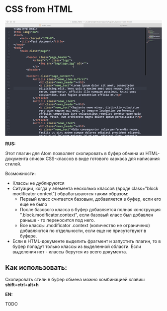 # CSS from HTML

![css-from-html](https://raw.githubusercontent.com/kakRostropovich/atom-css-from-html/master/description.gif)

**RUS:**

Этот плагин для Atom позволяет скопировать в буфер обмена из HTML-документа список CSS-классов в виде готового каркаса для написания стилей.

Возможности:
- Классы не дублируются
- Ситуации, когда у элемента несколько классов (вроде class="block modificator context") обрабатываются таким образом:
    - Первый класс считается базовым, добавляется в буфер, если его еще не было
    - После базового класса в буфер добавляется полная конструкция ".block.modificator.context", если базовый класс был добавлен раньше - то переносится под него.
    - Все классы .modificator .context (количество не ограничено) добавляются по отдельности, если еще не присутствуют в буфере.
- Если в HTML-документе выделить фрагмент и запустить плагин, то в буфер попадут только классы из выделенной области. Если выделения нет - классы берутся из всего документа.

## Как использовать:
Скопировать стили в буфер обмена можно комбинацией клавиш **shift+ctrl+alt+h**

**EN:**

TODO
